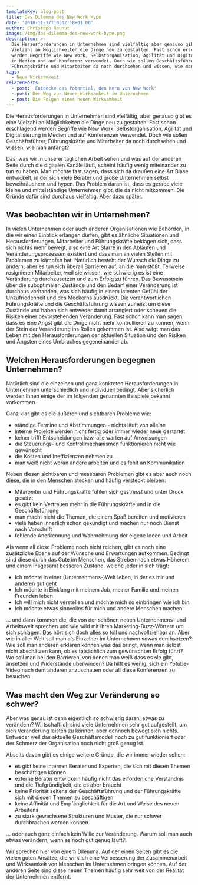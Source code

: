 ```yaml
---
templateKey: blog-post
title: Das Dilemma des New Work Hype
date: '2018-11-17T10:32:18+01:00'
author: Christoph Rauhut
image: /img/das-dilemma-des-new-work-hype.png
description: >-
  Die Herausforderungen in Unternehmen sind vielfältig aber genauso gibt es eine
  Vielzahl an Möglichkeiten die Dinge neu zu gestalten. Fast schon erschlagend
  werden Begriffe wie New Work, Selbstorganisation, Agilität und Digitalisierung
  in Medien und auf Konferenz verwendet. Doch wie sollen Geschäftsführer,
  Führungskräfte und Mitarbeiter da noch durchsehen und wissen, wie man anfängt?
tags:
  - Neue Wirksamkeit
relatedPosts:
  - post: 'Entdecke das Potential, den Kern von New Work'
  - post: Der Weg zur Neuen Wirksamkeit im Unternehmen
  - post: Die Folgen einer neuen Wirksamkeit
---
```

Die Herausforderungen in Unternehmen sind vielfältig, aber genauso gibt es eine Vielzahl an Möglichkeiten die Dinge neu zu gestalten. Fast schon erschlagend werden Begriffe wie New Work, Selbstorganisation, Agilität und Digitalisierung in Medien und auf Konferenzen verwendet. Doch wie sollen Geschäftsführer, Führungskräfte und Mitarbeiter da noch durchsehen und wissen, wie man anfängt?

Das, was wir in unserer täglichen Arbeit sehen und was auf der anderen Seite durch die digitalen Kanäle läuft, scheint häufig wenig miteinander zu tun zu haben. Man möchte fast sagen, dass sich da draußen eine Art Blase entwickelt, in der sich viele Berater und große Unternehmen selbst beweihräuchern und hypen. Das Problem daran ist, dass es gerade viele kleine und mittelständige Unternehmen gibt, die da nicht mitkommen. Die Gründe dafür sind durchaus vielfältig. Aber dazu später.

## Was beobachten wir in Unternehmen?

In vielen Unternehmen oder auch anderen Organisationen wie Behörden, in die wir einen Einblick erlangen dürfen, gibt es ähnliche Situationen und Herausforderungen. Mitarbeiter und Führungskräfte beklagen sich, dass sich nichts mehr bewegt, also eine Art Starre in den Abläufen und Veränderungsprozessen existiert und dass man an vielen Stellen mit Problemen zu kämpfen hat. Natürlich besteht der Wunsch die Dinge zu ändern, aber es tun sich überall Barrieren auf, an die man stößt. Teilweise resignieren Mitarbeiter, weil sie wissen, wie schwierig es ist eine Veränderung durchzusetzen und zum Erfolg zu führen. Das Bewusstsein über die suboptimalen Zustände und den Bedarf einer Veränderung ist durchaus vorhanden, was sich häufig in einem latenten Gefühl der Unzufriedenheit und des Meckerns ausdrückt. Die verantwortlichen Führungskräfte und die Geschäftsführung wissen zumeist um diese Zustände und haben sich entweder damit arrangiert oder scheuen die Risiken einer bevorstehenden Veränderung. Fast schon kann man sagen, dass es eine Angst gibt die Dinge nicht mehr kontrollieren zu können, wenn der Stein der Veränderung ins Rollen gekommen ist. Also wägt man das Leben mit den Herausforderungen der aktuellen Situation und den Risiken und Ängsten eines Umbruches gegeneinander ab. 

## Welchen Herausforderungen begegnen Unternehmen?

Natürlich sind die einzelnen und ganz konkreten Herausforderungen in Unternehmen unterschiedlich und individuell bedingt. Aber sicherlich werden Ihnen einige der im folgenden genannten Beispiele bekannt vorkommen. 

Ganz klar gibt es die äußeren und sichtbaren Probleme wie:

* ständige Termine und Abstimmungen - nichts läuft von alleine
* interne Projekte werden nicht fertig oder immer wieder neue gestartet
* keiner trifft Entscheidungen bzw. alle warten auf Anweisungen
* die Steuerungs- und Kontrollmechanismen funktionieren nicht wie gewünscht
* die Kosten und Ineffizienzen nehmen zu
* man weiß nicht woran andere arbeiten und es fehlt an Kommunikation

Neben diesen sichtbaren und messbaren Problemen gibt es aber auch noch diese, die in den Menschen stecken und häufig versteckt bleiben: 

* Mitarbeiter und Führungskräfte fühlen sich gestresst und unter Druck gesetzt
* es gibt kein Vertrauen mehr in die Führungskräfte und in die Geschäftsführung
* man macht nicht die Themen, die einem Spaß bereiten und motivieren
* viele haben innerlich schon gekündigt und machen nur noch Dienst nach Vorschrift
* fehlende Anerkennung und Wahrnehmung der eigene Ideen und Arbeit

Als wenn all diese Probleme noch nicht reichen, gibt es noch eine zusätzliche Ebene auf der Wünsche und Erwartungen aufkommen. Bedingt sind diese durch das Gute im Menschen, das Streben nach etwas Höherem und einem insgesamt besseren Zustand, welche jeder in sich trägt:

* Ich möchte in einer (Unternehmens-)Welt leben, in der es mir und anderen gut geht
* Ich möchte in Einklang mit meinem Job, meiner Familie und meinen Freunden leben
* Ich will mich nicht verstellen und möchte mich so einbringen wie ich bin
* Ich möchte etwas sinnvolles für mich und andere Menschen machen

… und dann kommen die, die von der schönen neuen Unternehmens- und Arbeitswelt sprechen und wie wild mit ihren Marketing-Buzz-Wörtern um sich schlagen. Das hört sich doch alles so toll und nachvollziehbar an. Aber wie in aller Welt soll man als Einzelner im Unternehmen sowas durchsetzen? Wie soll man anderen erklären können was das bringt, wenn man selbst nicht abschätzen kann, ob es tatsächlich zum gewünschten Erfolg führt? Wo soll man bei den Barrieren, von denen man weiß dass es sie gibt, ansetzen und Widerstände überwinden? Da hilft es wenig, sich ein Yotube-Video nach dem anderen anzuschauen oder all diese Konferenzen zu besuchen. 

## Was macht den Weg zur Veränderung so schwer?

Aber was genau ist denn eigentlich so schwierig daran, etwas zu verändern? Wirtschaftlich sind viele Unternehmen sehr gut aufgestellt, um sich Veränderung leisten zu können, aber dennoch bewegt sich nichts. Entweder weil das aktuelle Geschäftsmodell noch zu gut funktioniert oder der Schmerz der Organisation noch nicht groß genug ist. 

Abseits davon gibt es einige weitere Gründe, die wir immer wieder sehen:

* es gibt keine internen Berater und Experten, die sich mit diesen Themen beschäftigen können
* externe Berater entwickeln häufig nicht das erforderliche Verständnis und die Tiefgründigkeit, die es aber braucht
* keine Priorität seitens der Geschäftsführung und der Führungskräfte sich mit diesen Themen zu beschäftigen
* keine Affinität und Empfänglichkeit für die Art und Weise des neuen Arbeitens
* zu stark gewachsene Strukturen und Muster, die nur schwer durchbrochen werden können

… oder auch ganz einfach kein Wille zur Veränderung. Warum soll man auch etwas verändern, wenn es noch gut genug läuft?!

Wir sprechen hier von einem Dilemma. Auf der einen Seiten gibt es die vielen guten Ansätze, die wirklich eine Verbesserung der Zusammenarbeit und Wirksamkeit von Menschen im Unternehmen bringen können. Auf der anderen Seite sind diese neuen Themen häufig sehr weit von der Realität der Unternehmen entfernt.

